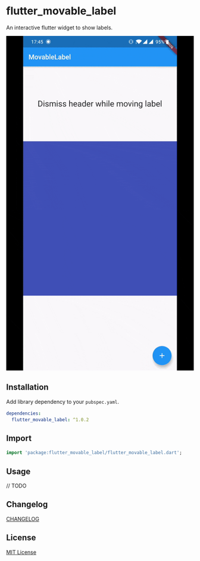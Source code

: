 # flutter_movable_label

An interactive flutter widget to show labels.

![screenshot](./art/screenshot.gif)

## Installation

Add library dependency to your `pubspec.yaml`.

```yaml
dependencies:
  flutter_movable_label: ^1.0.2
```

## Import

```dart
import 'package:flutter_movable_label/flutter_movable_label.dart';
```

## Usage

// TODO


## Changelog

[CHANGELOG](./CHANGELOG.md)

## License

[MIT License](./LICENSE)